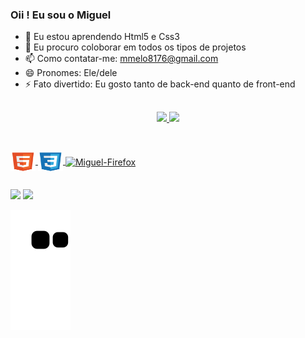 ### Oii ! Eu sou o Miguel 

- 🌱 Eu estou aprendendo Html5 e Css3
- 👯 Eu procuro coloborar em todos os tipos de projetos
- 📫 Como contatar-me: mmelo8176@gmail.com
- 😄 Pronomes: Ele/dele
- ⚡ Fato divertido: Eu gosto tanto de back-end quanto de front-end

##

<div align="center">
  <a href="https://github.com/Miguel-Rodrigues-de-Melo">
  <img height="180em" src="https://github-readme-stats.vercel.app/api?username=Miguel-Rodrigues-de-Melo&show_icons=true&theme=dark&include_all_commits=true&count_private=true"/>
  <img height="180em" src="https://github-readme-stats.vercel.app/api/top-langs/?username=Miguel-Rodrigues-de-Melo&layout=compact&langs_count=7&theme=dark"/>
</div>
  
##
  
<div style="display: inline_block"><br>
  <img align="center" alt="Miguel-HTML" height="30" width="40" src="https://raw.githubusercontent.com/devicons/devicon/master/icons/html5/html5-original.svg">
  <img align="center" alt="Miguel-CSS" height="30" width="40" src="https://raw.githubusercontent.com/devicons/devicon/master/icons/css3/css3-original.svg">
   <img align="center" alt="Miguel-Firefox" height="30" width="40" src="https://cdn.jsdelivr.net/gh/devicons/devicon/icons/firefox/firefox-plain.svg" />
</div>
  
##
<div>
  <a href="https://www.instagram.com/miguelrodriguesdemelo" target="_blank"><img src="https://img.shields.io/badge/-Instagram-%23E4405F?style=for-the-badge&logo=instagram&logoColor=white" target="_blank"></a>
  <a href = "mailto:mmelo8176@gmail.com"><img src="https://img.shields.io/badge/-Gmail-%23333?style=for-the-badge&logo=gmail&logoColor=white" target="_blank"></a>
</div>
  
![Snake animation](https://github.com/rafaballerini/rafaballerini/blob/output/github-contribution-grid-snake.svg)
